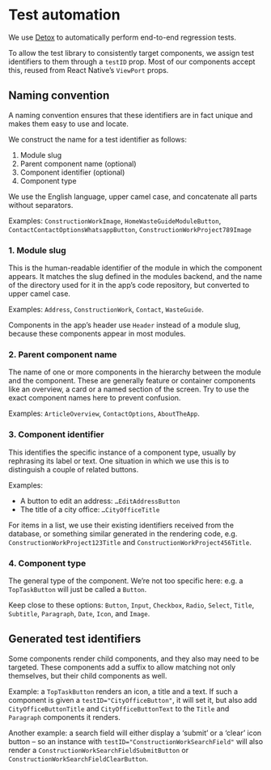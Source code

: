# Test automation

We use [Detox](https://wix.github.io/Detox/) to automatically perform end-to-end regression tests.

To allow the test library to consistently target components, we assign test identifiers to them through a `testID` prop. Most of our components accept this, reused from React Native’s `ViewPort` props.

## Naming convention

A naming convention ensures that these identifiers are in fact unique and makes them easy to use and locate.

We construct the name for a test identifier as follows:

1. Module slug
2. Parent component name (optional)
3. Component identifier (optional)
4. Component type

We use the English language, upper camel case, and concatenate all parts without separators.

Examples: `ConstructionWorkImage`, `HomeWasteGuideModuleButton`, `ContactContactOptionsWhatsappButton`, `ConstructionWorkProject789Image`

### 1. Module slug

This is the human-readable identifier of the module in which the component appears. It matches the slug defined in the modules backend, and the name of the directory used for it in the app’s code repository, but converted to upper camel case.

Examples: `Address`, `ConstructionWork`, `Contact`, `WasteGuide`.

Components in the app’s header use `Header` instead of a module slug, because these components appear in most modules.

### 2. Parent component name

The name of one or more components in the hierarchy between the module and the component. These are generally feature or container components like an overview, a card or a named section of the screen. Try to use the exact component names here to prevent confusion.

Examples: `ArticleOverview`, `ContactOptions`, `AboutTheApp`.

### 3. Component identifier

This identifies the specific instance of a component type, usually by rephrasing its label or text. One situation in which we use this is to distinguish a couple of related buttons.

Examples:

- A button to edit an address: `…EditAddressButton`
- The title of a city office: `…CityOfficeTitle`

For items in a list, we use their existing identifiers received from the database, or something similar generated in the rendering code, e.g. `ConstructionWorkProject123Title` and `ConstructionWorkProject456Title`.

### 4. Component type

The general type of the component. We’re not too specific here: e.g. a `TopTaskButton` will just be called a `Button`.

Keep close to these options: `Button`, `Input`, `Checkbox`, `Radio`, `Select`, `Title`, `Subtitle`, `Paragraph`, `Date`, `Icon`, and `Image`.

## Generated test identifiers

Some components render child components, and they also may need to be targeted. These components add a suffix to allow matching not only themselves, but their child components as well.

Example: a `TopTaskButton` renders an icon, a title and a text. If such a component is given a `testID="CityOfficeButton"`, it will set it, but also add `CityOfficeButtonTitle` and `CityOfficeButtonText` to the `Title` and `Paragraph` components it renders.

Another example: a search field will either display a ‘submit’ or a ‘clear’ icon button – so an instance with `testID="ConstructionWorkSearchField"` will also render a `ConstructionWorkSearchFieldSubmitButton` or `ConstructionWorkSearchFieldClearButton`.
